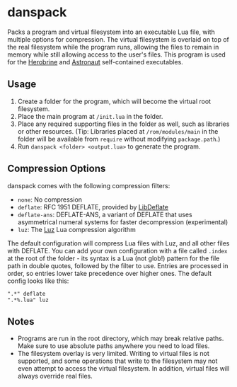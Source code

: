 # danspack
Packs a program and virtual filesystem into an executable Lua file, with multiple options for compression. The virtual filesystem is overlaid on top of the real filesystem while the program runs, allowing the files to remain in memory while still allowing access to the user's files. This program is used for the [Herobrine](https://github.com/MCJack123/Herobrine) and [Astronaut](https://github.com/MCJack123/Astronaut) self-contained executables.

## Usage
1. Create a folder for the program, which will become the virtual root filesystem.
2. Place the main program at `/init.lua` in the folder.
3. Place any required supporting files in the folder as well, such as libraries or other resources. (Tip: Libraries placed at `/rom/modules/main` in the folder will be available from `require` without modifying `package.path`.)
4. Run `danspack <folder> <output.lua>` to generate the program.

## Compression Options
danspack comes with the following compression filters:
- `none`: No compression
- `deflate`: RFC 1951 DEFLATE, provided by [LibDeflate](https://github.com/SafeteeWoW/LibDeflate)
- `deflate-ans`: DEFLATE-ANS, a variant of DEFLATE that uses asymmetrical numeral systems for faster decompression (experimental)
- `luz`: The [Luz](https://github.com/MCJack123/Luz) Lua compression algorithm

The default configuration will compress Lua files with Luz, and all other files with DEFLATE. You can add your own configuration with a file called `.index` at the root of the folder - its syntax is a Lua (not glob!) pattern for the file path in double quotes, followed by the filter to use. Entries are processed in order, so entries lower take precedence over higher ones. The default config looks like this:

```
".*" deflate
".*%.lua" luz
```

## Notes
- Programs are run in the root directory, which may break relative paths. Make sure to use absolute paths anywhere you need to load files.
- The filesystem overlay is very limited. Writing to virtual files is not supported, and some operations that write to the filesystem may not even attempt to access the virtual filesystem. In addition, virtual files will always override real files.
